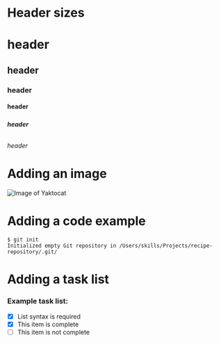# Header sizes

# <h1> header
## <h2> header
### <h3> header
#### <h4> header
##### <h5> header
###### <h6> header

# Adding an image
![Image of Yaktocat](https://octodex.github.com/images/yaktocat.png)

# Adding a code example
```
$ git init
Initialized empty Git repository in /Users/skills/Projects/recipe-repository/.git/
```

# Adding a task list
### Example task list:
- [x] List syntax is required
- [x] This item is complete
- [ ] This item is not complete
